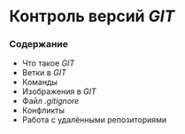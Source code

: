 # Контроль версий ***GIT***

### Содержание

* Что такое *GIT*
* Ветки в *GIT*
* Команды
* Изображения в *GIT* 
* Файл *.gitignore*
* Конфликты
* Работа с удалёнными репозиториями